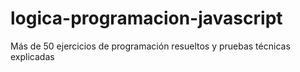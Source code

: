 # logica-programacion-javascript
Más de 50 ejercicios de programación resueltos y pruebas técnicas explicadas
